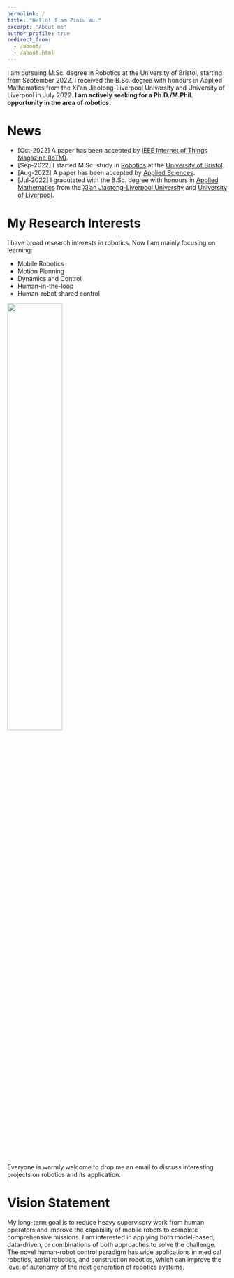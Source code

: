 ```yaml
---
permalink: /
title: "Hello! I am Ziniu Wu."
excerpt: "About me"
author_profile: true
redirect_from: 
  - /about/
  - /about.html
---
```


I am pursuing M.Sc. degree in Robotics at the University of Bristol, starting from September 2022. I received the B.Sc. degree with honours in Applied Mathematics from the Xi'an Jiaotong-Liverpool University and University of Liverpool in July 2022. **I am actively seeking for a Ph.D./M.Phil. opportunity in the area of robotics.**



News
======

* [Oct-2022] A paper has been accepted by [IEEE Internet of Things Magazine (IoTM)](https://www.comsoc.org/publications/magazines/ieee-internet-things-magazine).
* [Sep-2022] I started M.Sc. study in [Robotics](https://www.bristol.ac.uk/study/postgraduate/2023/eng/msc-robotics/) at the [University of Bristol](https://www.bristol.ac.uk/).
* [Aug-2022] A paper has been accepted by [Applied Sciences](https://www.mdpi.com/2076-3417/12/16/8201).
* [Jul-2022] I gradutated with the B.Sc. degree with honours in [Applied Mathematics](https://www.xjtlu.edu.cn/en/find-a-programme/undergraduate/applied-mathematics) from the [Xi’an Jiaotong-Liverpool University](https://www.xjtlu.edu.cn/en/) and [University of Liverpool](https://www.liverpool.ac.uk/).


My Research Interests
======

I have broad research interests in robotics. Now I am mainly focusing on learning:

* Mobile Robotics
* Motion Planning
* Dynamics and Control
* Human-in-the-loop
* Human-robot shared control

<img src='/site/images/my-research-area.drawio.png' width = "50%" align=center>

Everyone is warmly welcome to drop me an email to discuss interesting projects on robotics and its application.

Vision Statement
======

My long-term goal is to reduce heavy supervisory work from human operators and improve the capability of mobile robots to complete comprehensive missions. I am interested in applying both model-based, data-driven, or combinations of both approaches to solve the challenge. The novel human-robot control paradigm has wide applications in medical robotics, aerial robotics, and construction robotics, which can improve the level of autonomy of the next generation of robotics systems.


<script type="text/javascript" id="clustrmaps" src="//clustrmaps.com/map_v2.js?d=RPfbbIqs_MBem0fzm-R41LIR6jTAVqJJGkqSFN8qWFs&cl=ffffff&w=a"></script>

